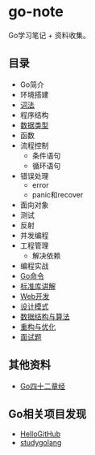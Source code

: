# go-note
Go学习笔记 + 资料收集。



## 目录

- Go简介
- 环境搭建
- [词法](./book/lexical/lexical.md)
- 程序结构
- [数据类型](./book/type/type.md)
- 函数
- 流程控制
  - 条件语句
  - 循环语句
- 错误处理
  - error
  - panic和recover
- 面向对象
- 测试
- 反射
- 并发编程
- 工程管理
  - 解决依赖
- 编程实战
- [Go命令](https://github.com/hyper0x/go_command_tutorial)
- [标准库讲解](https://github.com/polaris1119/The-Golang-Standard-Library-by-Example)
- [Web开发](https://github.com/astaxie/build-web-application-with-golang)
- [设计模式](https://github.com/TheStarBoys/go-design-pattern)
- [数据结构与算法](https://github.com/TheStarBoys/implement-algorithms-with-golang)
- [重构与优化](https://github.com/dgryski/go-perfbook/blob/master/performance-zh.md)
- [面试题](https://github.com/xmge/gonote/tree/master/go%E9%9D%A2%E8%AF%95%E9%A2%98)



## 其他资料

- [Go四十二章经](https://github.com/ffhelicopter/Go42/blob/master/SUMMARY.md)

## Go相关项目发现

- [HelloGitHub](https://github.com/521xueweihan/HelloGitHub)
- [studygolang](https://studygolang.com/projects?p=1)

